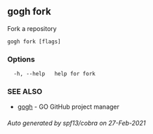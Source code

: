 ## gogh fork

Fork a repository

```
gogh fork [flags]
```

### Options

```
  -h, --help   help for fork
```

### SEE ALSO

* [gogh](gogh.md)	 - GO GitHub project manager

###### Auto generated by spf13/cobra on 27-Feb-2021
